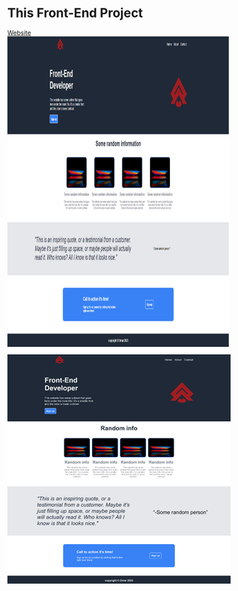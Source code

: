 # This Front-End Project
<a href="https://pop2323.github.io/Front-End_Project_1/">Website</a>
<img src="./imgs/Screenshot.png" width="500" height="700"> 

![Website-screenshoot](./imgs/Screenshot2.png)
